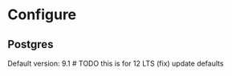 


# Configure

## Postgres


Default version: 9.1  # TODO this is for 12 LTS (fix) update defaults
